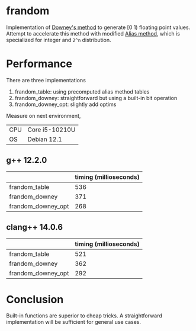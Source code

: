 # frandom
Implementation of [Downey's method](https://allendowney.com/research/rand/) to generate [0 1) floating point values.
Attempt to accelerate this method with modified [Alias method](https://en.wikipedia.org/wiki/Alias_method), which is specialized for integer and `2^n` distribution.

# Performance

There are three implementations

1. frandom_table: using precomputed alias method tables
2. frandom_downey: straightforward but using a built-in bit operation
3. frandom_downey_opt: slightly add optims

Measure on next environment,

|||
|:---|:---|
|CPU|Core i5-10210U|
|OS|Debian 12.1|

## g++ 12.2.0
| | timing (millioseconds) |
|:---|:---|
|frandom_table|536|
|frandom_downey|371|
|frandom_downey_opt|268|

## clang++ 14.0.6
| | timing (millioseconds) |
|:---|:---|
|frandom_table|521|
|frandom_downey|362|
|frandom_downey_opt|292|

# Conclusion
Built-in functions are superior to cheap tricks. A straightforward implementation will be sufficient for general use cases.

